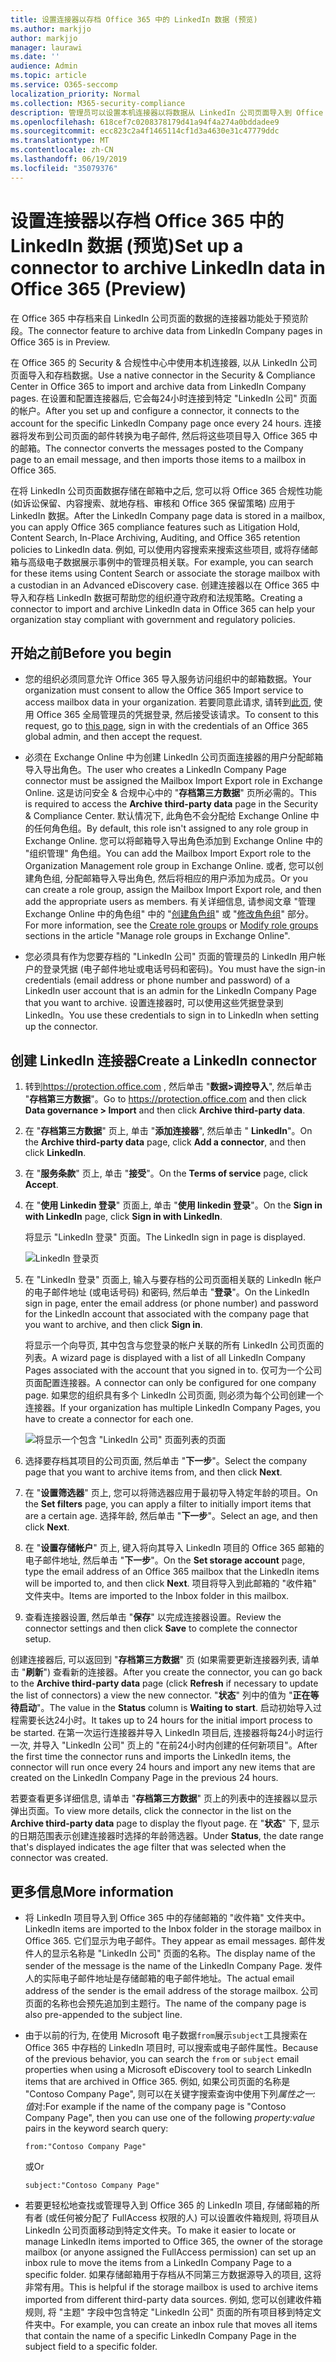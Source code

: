 ```yaml
---
title: 设置连接器以存档 Office 365 中的 LinkedIn 数据 (预览)
ms.author: markjjo
author: markjjo
manager: laurawi
ms.date: ''
audience: Admin
ms.topic: article
ms.service: O365-seccomp
localization_priority: Normal
ms.collection: M365-security-compliance
description: 管理员可以设置本机连接器以将数据从 LinkedIn 公司页面导入到 Office 365。 这使您可以在 Office 365 中存档第三方数据源中的数据, 以便您可以使用合规性功能 (如法律封存、内容搜索和保留策略) 来管理组织的第三方数据的合规性。
ms.openlocfilehash: 618cef7c0208378179d41a94f4a274a0bddadee9
ms.sourcegitcommit: ecc823c2a4f1465114cf1d3a4630e31c47779ddc
ms.translationtype: MT
ms.contentlocale: zh-CN
ms.lasthandoff: 06/19/2019
ms.locfileid: "35079376"
---
```

# <a name="set-up-a-connector-to-archive-linkedin-data-in-office-365-preview"></a><span data-ttu-id="6923a-104">设置连接器以存档 Office 365 中的 LinkedIn 数据 (预览)</span><span class="sxs-lookup"><span data-stu-id="6923a-104">Set up a connector to archive LinkedIn data in Office 365 (Preview)</span></span>

<span data-ttu-id="6923a-105">在 Office 365 中存档来自 LinkedIn 公司页面的数据的连接器功能处于预览阶段。</span><span class="sxs-lookup"><span data-stu-id="6923a-105">The connector feature to archive data from LinkedIn Company pages in Office 365 is in Preview.</span></span>

<span data-ttu-id="6923a-106">在 Office 365 的 Security & 合规性中心中使用本机连接器, 以从 LinkedIn 公司页面导入和存档数据。</span><span class="sxs-lookup"><span data-stu-id="6923a-106">Use a native connector in the Security & Compliance Center in Office 365 to import and archive data from LinkedIn Company pages.</span></span> <span data-ttu-id="6923a-107">在设置和配置连接器后, 它会每24小时连接到特定 "LinkedIn 公司" 页面的帐户。</span><span class="sxs-lookup"><span data-stu-id="6923a-107">After you set up and configure a connector, it connects to the account for the specific LinkedIn Company page once every 24 hours.</span></span> <span data-ttu-id="6923a-108">连接器将发布到公司页面的邮件转换为电子邮件, 然后将这些项目导入 Office 365 中的邮箱。</span><span class="sxs-lookup"><span data-stu-id="6923a-108">The connector converts the messages posted to the Company page to an email message, and then imports those items to a mailbox in Office 365.</span></span>

<span data-ttu-id="6923a-109">在将 LinkedIn 公司页面数据存储在邮箱中之后, 您可以将 Office 365 合规性功能 (如诉讼保留、内容搜索、就地存档、审核和 Office 365 保留策略) 应用于 LinkedIn 数据。</span><span class="sxs-lookup"><span data-stu-id="6923a-109">After the LinkedIn Company page data is stored in a mailbox, you can apply Office 365 compliance features such as Litigation Hold, Content Search, In-Place Archiving, Auditing, and Office 365 retention policies to LinkedIn data.</span></span> <span data-ttu-id="6923a-110">例如, 可以使用内容搜索来搜索这些项目, 或将存储邮箱与高级电子数据展示事例中的管理员相关联。</span><span class="sxs-lookup"><span data-stu-id="6923a-110">For example, you can search for these items using Content Search or associate the storage mailbox with a custodian in an Advanced eDiscovery case.</span></span> <span data-ttu-id="6923a-111">创建连接器以在 Office 365 中导入和存档 LinkedIn 数据可帮助您的组织遵守政府和法规策略。</span><span class="sxs-lookup"><span data-stu-id="6923a-111">Creating a connector to import and archive LinkedIn data in Office 365 can help your organization stay compliant with government and regulatory policies.</span></span>

## <a name="before-you--begin"></a><span data-ttu-id="6923a-112">开始之前</span><span class="sxs-lookup"><span data-stu-id="6923a-112">Before you  begin</span></span>

- <span data-ttu-id="6923a-113">您的组织必须同意允许 Office 365 导入服务访问组织中的邮箱数据。</span><span class="sxs-lookup"><span data-stu-id="6923a-113">Your organization must consent to allow the Office 365 Import service to access mailbox data in your organization.</span></span> <span data-ttu-id="6923a-114">若要同意此请求, 请转到[此页](https://login.microsoftonline.com/common/oauth2/authorize?client_id=570d0bec-d001-4c4e-985e-3ab17fdc3073&response_type=code&redirect_uri=https://portal.azure.com/&nonce=1234&prompt=admin_consent), 使用 Office 365 全局管理员的凭据登录, 然后接受该请求。</span><span class="sxs-lookup"><span data-stu-id="6923a-114">To consent to this request, go to [this page](https://login.microsoftonline.com/common/oauth2/authorize?client_id=570d0bec-d001-4c4e-985e-3ab17fdc3073&response_type=code&redirect_uri=https://portal.azure.com/&nonce=1234&prompt=admin_consent), sign in with the credentials of an Office 365 global admin, and then accept the request.</span></span>

- <span data-ttu-id="6923a-115">必须在 Exchange Online 中为创建 LinkedIn 公司页面连接器的用户分配邮箱导入导出角色。</span><span class="sxs-lookup"><span data-stu-id="6923a-115">The user who creates a LinkedIn Company Page connector must be assigned the Mailbox Import Export role in Exchange Online.</span></span> <span data-ttu-id="6923a-116">这是访问安全 & 合规中心中的 "**存档第三方数据**" 页所必需的。</span><span class="sxs-lookup"><span data-stu-id="6923a-116">This is required to access the **Archive third-party data** page in the Security & Compliance Center.</span></span> <span data-ttu-id="6923a-117">默认情况下, 此角色不会分配给 Exchange Online 中的任何角色组。</span><span class="sxs-lookup"><span data-stu-id="6923a-117">By default, this role isn't assigned to any role group in Exchange Online.</span></span> <span data-ttu-id="6923a-118">您可以将邮箱导入导出角色添加到 Exchange Online 中的 "组织管理" 角色组。</span><span class="sxs-lookup"><span data-stu-id="6923a-118">You can add the Mailbox Import Export role to the Organization Management role group in Exchange Online.</span></span> <span data-ttu-id="6923a-119">或者, 您可以创建角色组, 分配邮箱导入导出角色, 然后将相应的用户添加为成员。</span><span class="sxs-lookup"><span data-stu-id="6923a-119">Or you can create a role group, assign the Mailbox Import Export role, and then add the appropriate users as members.</span></span> <span data-ttu-id="6923a-120">有关详细信息, 请参阅文章 "管理 Exchange Online 中的角色组" 中的 "[创建角色组](https://docs.microsoft.com/Exchange/permissions-exo/role-groups#create-role-groups)" 或 "[修改角色组](https://docs.microsoft.com/Exchange/permissions-exo/role-groups#modify-role-groups)" 部分。</span><span class="sxs-lookup"><span data-stu-id="6923a-120">For more information, see the  [Create role groups](https://docs.microsoft.com/Exchange/permissions-exo/role-groups#create-role-groups) or [Modify role groups](https://docs.microsoft.com/Exchange/permissions-exo/role-groups#modify-role-groups) sections in the article "Manage role groups in Exchange Online".</span></span>

- <span data-ttu-id="6923a-121">您必须具有作为您要存档的 "LinkedIn 公司" 页面的管理员的 LinkedIn 用户帐户的登录凭据 (电子邮件地址或电话号码和密码)。</span><span class="sxs-lookup"><span data-stu-id="6923a-121">You must have the sign-in credentials (email address or phone number and password) of a LinkedIn user account that is an admin for the LinkedIn Company Page that you want to archive.</span></span> <span data-ttu-id="6923a-122">设置连接器时, 可以使用这些凭据登录到 LinkedIn。</span><span class="sxs-lookup"><span data-stu-id="6923a-122">You use these credentials to sign in to LinkedIn when setting up the connector.</span></span>

## <a name="create-a-linkedin-connector"></a><span data-ttu-id="6923a-123">创建 LinkedIn 连接器</span><span class="sxs-lookup"><span data-stu-id="6923a-123">Create a LinkedIn connector</span></span>

1. <span data-ttu-id="6923a-124">转到<https://protection.office.com> , 然后单击 "**数据\>调控导入**", 然后单击 "**存档第三方数据**"。</span><span class="sxs-lookup"><span data-stu-id="6923a-124">Go to <https://protection.office.com> and then click **Data governance \> Import** and then click **Archive third-party data**.</span></span>

2. <span data-ttu-id="6923a-125">在 "**存档第三方数据**" 页上, 单击 "**添加连接器**", 然后单击 " **LinkedIn**"。</span><span class="sxs-lookup"><span data-stu-id="6923a-125">On the **Archive third-party data** page, click **Add a connector**, and then click **LinkedIn**.</span></span>

3. <span data-ttu-id="6923a-126">在 "**服务条款**" 页上, 单击 "**接受**"。</span><span class="sxs-lookup"><span data-stu-id="6923a-126">On the **Terms of service** page, click **Accept**.</span></span>

4. <span data-ttu-id="6923a-127">在 "**使用 Linkedin 登录**" 页面上, 单击 "**使用 linkedin 登录**"。</span><span class="sxs-lookup"><span data-stu-id="6923a-127">On the **Sign in with LinkedIn** page, click **Sign in with LinkedIn**.</span></span>

   <span data-ttu-id="6923a-128">将显示 "LinkedIn 登录" 页面。</span><span class="sxs-lookup"><span data-stu-id="6923a-128">The LinkedIn sign in page is displayed.</span></span>

   ![LinkedIn 登录页](media/LinkedInSigninPage.png)

5. <span data-ttu-id="6923a-130">在 "LinkedIn 登录" 页面上, 输入与要存档的公司页面相关联的 LinkedIn 帐户的电子邮件地址 (或电话号码) 和密码, 然后单击 "**登录**"。</span><span class="sxs-lookup"><span data-stu-id="6923a-130">On the LinkedIn sign in page, enter the email address (or phone number) and password for the LinkedIn account that associated with the company page that you want to archive, and then click **Sign in**.</span></span>

   <span data-ttu-id="6923a-131">将显示一个向导页, 其中包含与您登录的帐户关联的所有 LinkedIn 公司页面的列表。</span><span class="sxs-lookup"><span data-stu-id="6923a-131">A wizard page is displayed with a list of all LinkedIn Company Pages associated with the account that you signed in to.</span></span> <span data-ttu-id="6923a-132">仅可为一个公司页面配置连接器。</span><span class="sxs-lookup"><span data-stu-id="6923a-132">A connector can only be configured for one company page.</span></span> <span data-ttu-id="6923a-133">如果您的组织具有多个 LinkedIn 公司页面, 则必须为每个公司创建一个连接器。</span><span class="sxs-lookup"><span data-stu-id="6923a-133">If your organization has multiple LinkedIn Company Pages, you have to create a connector for each one.</span></span>

   ![将显示一个包含 "LinkedIn 公司" 页面列表的页面](media/LinkedInSelectCompanyPage.png)

6. <span data-ttu-id="6923a-135">选择要存档其项目的公司页面, 然后单击 "**下一步**"。</span><span class="sxs-lookup"><span data-stu-id="6923a-135">Select the company page that you want to archive items from, and then click **Next**.</span></span>

7. <span data-ttu-id="6923a-136">在 "**设置筛选器**" 页上, 您可以将筛选器应用于最初导入特定年龄的项目。</span><span class="sxs-lookup"><span data-stu-id="6923a-136">On the **Set filters** page, you can apply a filter to initially import items that are a certain age.</span></span> <span data-ttu-id="6923a-137">选择年龄, 然后单击 "**下一步**"。</span><span class="sxs-lookup"><span data-stu-id="6923a-137">Select an age, and then click **Next**.</span></span>

8. <span data-ttu-id="6923a-138">在 "**设置存储帐户**" 页上, 键入将向其导入 LinkedIn 项目的 Office 365 邮箱的电子邮件地址, 然后单击 "**下一步**"。</span><span class="sxs-lookup"><span data-stu-id="6923a-138">On the **Set storage account** page, type the email address of an Office 365 mailbox that the LinkedIn items will be imported to, and then click **Next**.</span></span> <span data-ttu-id="6923a-139">项目将导入到此邮箱的 "收件箱" 文件夹中。</span><span class="sxs-lookup"><span data-stu-id="6923a-139">Items are imported to the Inbox folder in this mailbox.</span></span>

9. <span data-ttu-id="6923a-140">查看连接器设置, 然后单击 "**保存**" 以完成连接器设置。</span><span class="sxs-lookup"><span data-stu-id="6923a-140">Review the connector settings and then click **Save** to complete the connector setup.</span></span>

<span data-ttu-id="6923a-141">创建连接器后, 可以返回到 "**存档第三方数据**" 页 (如果需要更新连接器列表, 请单击 "**刷新**") 查看新的连接器。</span><span class="sxs-lookup"><span data-stu-id="6923a-141">After you create the connector, you can go back to the **Archive third-party data** page (click **Refresh** if necessary to update the list of connectors) a view the new connector.</span></span> <span data-ttu-id="6923a-142">"**状态**" 列中的值为 "**正在等待启动**"。</span><span class="sxs-lookup"><span data-stu-id="6923a-142">The value in the **Status** column is **Waiting to start**.</span></span> <span data-ttu-id="6923a-143">启动初始导入过程需要长达24小时。</span><span class="sxs-lookup"><span data-stu-id="6923a-143">It takes up to 24 hours for the initial import process to be started.</span></span> <span data-ttu-id="6923a-144">在第一次运行连接器并导入 LinkedIn 项目后, 连接器将每24小时运行一次, 并导入 "LinkedIn 公司" 页上的 "在前24小时内创建的任何新项目"。</span><span class="sxs-lookup"><span data-stu-id="6923a-144">After the first time the connector runs and imports the LinkedIn items, the connector will run once every 24 hours and import any new items that are created on the LinkedIn Company Page in the previous 24 hours.</span></span>

<span data-ttu-id="6923a-145">若要查看更多详细信息, 请单击 "**存档第三方数据**" 页上的列表中的连接器以显示弹出页面。</span><span class="sxs-lookup"><span data-stu-id="6923a-145">To view more details, click the connector in the list on the **Archive third-party data** page to display the flyout page.</span></span> <span data-ttu-id="6923a-146">在 "**状态**" 下, 显示的日期范围表示创建连接器时选择的年龄筛选器。</span><span class="sxs-lookup"><span data-stu-id="6923a-146">Under **Status**, the date range that's displayed indicates the age filter that was selected when the connector was created.</span></span> 

## <a name="more-information"></a><span data-ttu-id="6923a-147">更多信息</span><span class="sxs-lookup"><span data-stu-id="6923a-147">More information</span></span>

- <span data-ttu-id="6923a-148">将 LinkedIn 项目导入到 Office 365 中的存储邮箱的 "收件箱" 文件夹中。</span><span class="sxs-lookup"><span data-stu-id="6923a-148">LinkedIn items are imported to the Inbox folder in the storage mailbox in Office 365.</span></span> <span data-ttu-id="6923a-149">它们显示为电子邮件。</span><span class="sxs-lookup"><span data-stu-id="6923a-149">They appear as email messages.</span></span> <span data-ttu-id="6923a-150">邮件发件人的显示名称是 "LinkedIn 公司" 页面的名称。</span><span class="sxs-lookup"><span data-stu-id="6923a-150">The display name of the sender of the message is the name of the LinkedIn Company Page.</span></span> <span data-ttu-id="6923a-151">发件人的实际电子邮件地址是存储邮箱的电子邮件地址。</span><span class="sxs-lookup"><span data-stu-id="6923a-151">The actual email address of the sender is the email address of the storage mailbox.</span></span> <span data-ttu-id="6923a-152">公司页面的名称也会预先追加到主题行。</span><span class="sxs-lookup"><span data-stu-id="6923a-152">The name of the company page is also pre-appended to the subject line.</span></span> 

- <span data-ttu-id="6923a-153">由于以前的行为, 在使用 Microsoft 电子数据`from`展示`subject`工具搜索在 Office 365 中存档的 LinkedIn 项目时, 可以搜索或电子邮件属性。</span><span class="sxs-lookup"><span data-stu-id="6923a-153">Because of the previous behavior, you can search the `from` or `subject` email properties when using a Microsoft eDiscovery tool to search LinkedIn items that are archived in Office 365.</span></span> <span data-ttu-id="6923a-154">例如, 如果公司页面的名称是 "Contoso Company Page", 则可以在关键字搜索查询中使用下列*属性之一: 值*对:</span><span class="sxs-lookup"><span data-stu-id="6923a-154">For example if the name of the company page is "Contoso Company Page", then you can use one of the following *property:value* pairs in the keyword search query:</span></span>
   
   ```
   from:"Contoso Company Page"
   ```

    <span data-ttu-id="6923a-155">或</span><span class="sxs-lookup"><span data-stu-id="6923a-155">Or</span></span>

   ```
   subject:"Contoso Company Page"
   ```

- <span data-ttu-id="6923a-156">若要更轻松地查找或管理导入到 Office 365 的 LinkedIn 项目, 存储邮箱的所有者 (或任何被分配了 FullAccess 权限的人) 可以设置收件箱规则, 将项目从 LinkedIn 公司页面移动到特定文件夹。</span><span class="sxs-lookup"><span data-stu-id="6923a-156">To make it easier to locate or manage LinkedIn items imported to Office 365, the owner of the storage mailbox (or anyone assigned the FullAccess permission) can set up an inbox rule to move the items from a LinkedIn Company Page to a specific folder.</span></span> <span data-ttu-id="6923a-157">如果存储邮箱用于存档从不同第三方数据源导入的项目, 这将非常有用。</span><span class="sxs-lookup"><span data-stu-id="6923a-157">This is helpful if the storage mailbox is used to archive items imported from different third-party data sources.</span></span> <span data-ttu-id="6923a-158">例如, 您可以创建收件箱规则, 将 "主题" 字段中包含特定 "LinkedIn 公司" 页面的所有项目移到特定文件夹中。</span><span class="sxs-lookup"><span data-stu-id="6923a-158">For example, you can create an inbox rule that moves all items that contain the name of a specific LinkedIn Company Page in the subject field to a specific folder.</span></span>